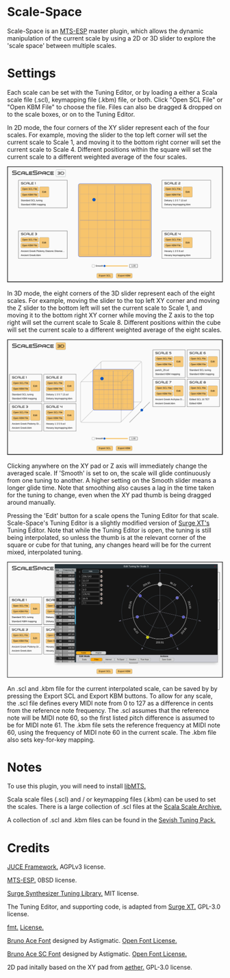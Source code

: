 # Scale-Space

Scale-Space is an [MTS-ESP](https://github.com/ODDSound/MTS-ESP) master plugin, which allows the dynamic manipulation of the current scale by using a 2D or 3D slider to explore the 'scale space' between multiple scales.

# Settings

Each scale can be set with the Tuning Editor, or by loading a either a Scala scale file (.scl), keymapping file (.kbm) file, or both. Click "Open SCL File" or "Open KBM File" to choose the file. Files can also be dragged & dropped on to the scale boxes, or on to the Tuning Editor.

In 2D mode, the four corners of the XY slider represent each of the four scales. For example, moving the slider to the top left corner will set the current scale to Scale 1, and moving it to the bottom right corner will set the current scale to Scale 4. Different positions within the square will set the current scale to a different weighted average of the four scales.

![Scale-Space 2D Mode](Scale-Space-1.png "Scale-Space 2D mode showing four scale boxes and an XY pad")<br/>

In 3D mode, the eight corners of the 3D slider represent each of the eight scales. For example, moving the slider to the top left XY corner and moving the Z slider to the bottom left will set the current scale to Scale 1, and moving it to the bottom right XY corner while moving the Z axis to the top right will set the current scale to Scale 8. Different positions within the cube will set the current scale to a different weighted average of the eight scales.

![Scale-Space 3D Mode](Scale-Space-2.png "Scale-Space 3D mode showing eight scale boxes and an XY pad which is movable on a third axis")<br/>

Clicking anywhere on the XY pad or Z axis will immediately change the averaged scale. If 'Smooth' is set to on, the scale will glide continuously from one tuning to another. A higher setting on the Smooth slider means a longer glide time. Note that smoothing also causes a lag in the time taken for the tuning to change, even when the XY pad thumb is being dragged around manually.

Pressing the 'Edit' button for a scale opens the Tuning Editor for that scale. Scale-Space's Tuning Editor is a slightly modified version of [Surge XT's](https://github.com/surge-synthesizer/surge) Tuning Editor. Note that while the Tuning Editor is open, the tuning is still being interpolated, so unless the thumb is at the relevant corner of the square or cube for that tuning, any changes heard will be for the current mixed, interpolated tuning.

![Tuning Editor](Scale-Space-3.png "Tuning Editor window")<br/>

An .scl and .kbm file for the current interpolated scale, can be saved by by pressing the Export SCL and Export KBM buttons. To allow for any scale, the .scl file defines every MIDI note from 0 to 127 as a difference in cents from the reference note frequency. The .scl assumes that the reference note will be MIDI note 60, so the first listed pitch difference is assumed to be for MIDI note 61. The .kbm file sets the reference frequency at MIDI note 60, using the frequency of MIDI note 60 in the current scale. The .kbm file also sets key-for-key mapping.

# Notes

To use this plugin, you will need to install [libMTS.](https://github.com/ODDSound/MTS-ESP)

Scala scale files (.scl) and / or keymapping files (.kbm) can be used to set the scales. There is a large collection of .scl files at the [Scala Scale Archive.](https://huygens-fokker.org/microtonality/scales.html)

A collection of .scl and .kbm files can be found in the [Sevish Tuning Pack.](https://sevish.com/music-resources/#tuning-files)

# Credits
[JUCE Framework.](https://github.com/juce-framework/JUCE) AGPLv3 license.

[MTS-ESP.](https://github.com/ODDSound/MTS-ESP) 0BSD license.

[Surge Synthesizer Tuning Library.](https://github.com/surge-synthesizer/tuning-library) MIT license.

The Tuning Editor, and supporting code, is adapted from [Surge XT.](https://github.com/surge-synthesizer/surge) GPL-3.0 license.

[fmt.](https://github.com/fmtlib/fmt) [License.](https://github.com/fmtlib/fmt/blob/master/LICENSE)

[Bruno Ace Font](https://fonts.google.com/specimen/Bruno+Ace) designed by Astigmatic. [Open Font License.](https://scripts.sil.org/cms/scripts/page.php?site_id=nrsi&id=OFL)

[Bruno Ace SC Font](https://fonts.google.com/specimen/Bruno+Ace+SC) designed by Astigmatic. [Open Font License.](https://scripts.sil.org/cms/scripts/page.php?site_id=nrsi&id=OFL)

2D pad initally based on the XY pad from [aether.](https://github.com/Coconut-audio/aether) GPL-3.0 license.
